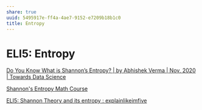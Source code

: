 ```yaml
---
share: true
uuid: 5495917e-ff4a-4ae7-9152-e7209b18b1c0
title: Entropy
---
```

# ELI5: Entropy
[Do You Know What is Shannon’s Entropy? | by Abhishek Verma | Nov, 2020 | Towards Data Science](https://towardsdatascience.com/what-is-shannons-entropy-5ad1b5a83ce1)

[Shannon's Entropy Math Course](https://pub.skillz-edu.org/portal/articles/shannons-entropy/)

[ELI5: Shannon Theory and its entropy : explainlikeimfive](https://old.reddit.com/r/explainlikeimfive/comments/1jk0p1/eli5_shannon_theory_and_its_entropy/)